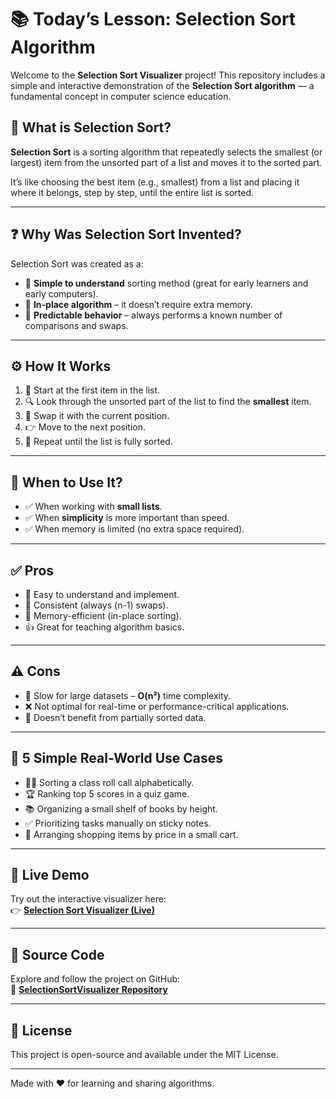 # 📚 Today’s Lesson: Selection Sort Algorithm

Welcome to the **Selection Sort Visualizer** project! This repository includes a simple and interactive demonstration of the **Selection Sort algorithm** — a fundamental concept in computer science education.

## 🧠 What is Selection Sort?

**Selection Sort** is a sorting algorithm that repeatedly selects the smallest (or largest) item from the unsorted part of a list and moves it to the sorted part.

It’s like choosing the best item (e.g., smallest) from a list and placing it where it belongs, step by step, until the entire list is sorted.

---

## ❓ Why Was Selection Sort Invented?

Selection Sort was created as a:

- 📌 **Simple to understand** sorting method (great for early learners and early computers).
- 🔁 **In-place algorithm** – it doesn’t require extra memory.
- 🎯 **Predictable behavior** – always performs a known number of comparisons and swaps.

---

## ⚙️ How It Works

1. 🔹 Start at the first item in the list.
2. 🔍 Look through the unsorted part of the list to find the **smallest** item.
3. 🔄 Swap it with the current position.
4. 👉 Move to the next position.
5. 🔁 Repeat until the list is fully sorted.

---

## 📅 When to Use It?

- ✅ When working with **small lists**.
- ✅ When **simplicity** is more important than speed.
- ✅ When memory is limited (no extra space required).

---

## ✅ Pros

- 🧩 Easy to understand and implement.
- 🧮 Consistent (always (n-1) swaps).
- 💾 Memory-efficient (in-place sorting).
- 👍 Great for teaching algorithm basics.

---

## ⚠️ Cons

- 🐢 Slow for large datasets – **O(n²)** time complexity.
- ❌ Not optimal for real-time or performance-critical applications.
- 🔄 Doesn’t benefit from partially sorted data.

---

## 🧩 5 Simple Real-World Use Cases

- 👨‍🏫 Sorting a class roll call alphabetically.
- 🏆 Ranking top 5 scores in a quiz game.
- 📚 Organizing a small shelf of books by height.
- ✅ Prioritizing tasks manually on sticky notes.
- 🛒 Arranging shopping items by price in a small cart.

---

## 🔴 Live Demo

Try out the interactive visualizer here:  
👉 **[Selection Sort Visualizer (Live)](https://sirexlangnmn.github.io/DataStructureVisualizations/SelectionSortVisualizer/index.html)**

---

## 📂 Source Code

Explore and follow the project on GitHub:  
🔗 **[SelectionSortVisualizer Repository](https://github.com/sirexlangnmn/DataStructureVisualizations/tree/main/SelectionSortVisualizer)**

---

## 📌 License

This project is open-source and available under the MIT License.

---

Made with ❤️ for learning and sharing algorithms.
